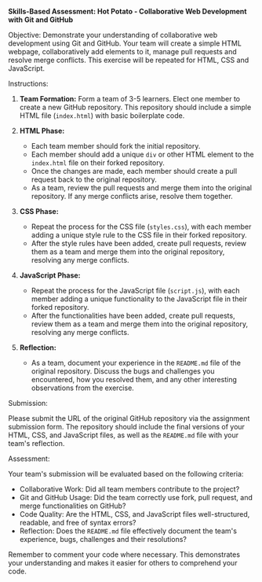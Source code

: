 **Skills-Based Assessment: Hot Potato - Collaborative Web Development with Git and GitHub**

Objective: Demonstrate your understanding of collaborative web development using Git and GitHub. Your team will create a simple HTML webpage, collaboratively add elements to it, manage pull requests and resolve merge conflicts. This exercise will be repeated for HTML, CSS and JavaScript.

Instructions:

1. **Team Formation:** Form a team of 3-5 learners. Elect one member to create a new GitHub repository. This repository should include a simple HTML file (`index.html`) with basic boilerplate code.

2. **HTML Phase:**
   - Each team member should fork the initial repository.
   - Each member should add a unique `div` or other HTML element to the `index.html` file on their forked repository.
   - Once the changes are made, each member should create a pull request back to the original repository.
   - As a team, review the pull requests and merge them into the original repository. If any merge conflicts arise, resolve them together.

3. **CSS Phase:**
   - Repeat the process for the CSS file (`styles.css`), with each member adding a unique style rule to the CSS file in their forked repository.
   - After the style rules have been added, create pull requests, review them as a team and merge them into the original repository, resolving any merge conflicts.

4. **JavaScript Phase:**
   - Repeat the process for the JavaScript file (`script.js`), with each member adding a unique functionality to the JavaScript file in their forked repository.
   - After the functionalities have been added, create pull requests, review them as a team and merge them into the original repository, resolving any merge conflicts.

5. **Reflection:**
   - As a team, document your experience in the `README.md` file of the original repository. Discuss the bugs and challenges you encountered, how you resolved them, and any other interesting observations from the exercise.

Submission:

Please submit the URL of the original GitHub repository via the assignment submission form. The repository should include the final versions of your HTML, CSS, and JavaScript files, as well as the `README.md` file with your team's reflection.

Assessment:

Your team's submission will be evaluated based on the following criteria:

- Collaborative Work: Did all team members contribute to the project?
- Git and GitHub Usage: Did the team correctly use fork, pull request, and merge functionalities on GitHub?
- Code Quality: Are the HTML, CSS, and JavaScript files well-structured, readable, and free of syntax errors?
- Reflection: Does the `README.md` file effectively document the team's experience, bugs, challenges and their resolutions?

Remember to comment your code where necessary. This demonstrates your understanding and makes it easier for others to comprehend your code. 
